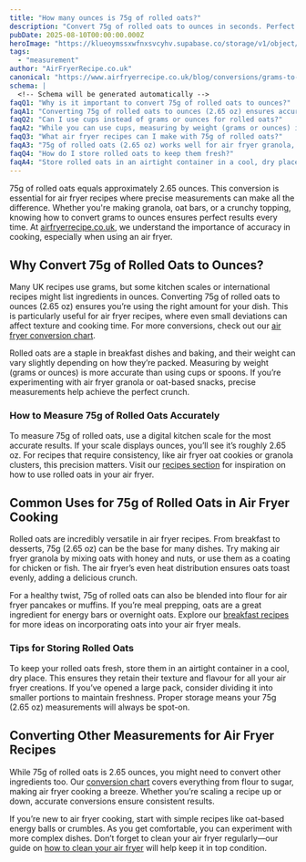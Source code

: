 ```yaml
---
title: "How many ounces is 75g of rolled oats?"
description: "Convert 75g of rolled oats to ounces in seconds. Perfect for air fryer recipes and precise measurements."
pubDate: 2025-08-10T00:00:00.000Z
heroImage: "https://klueoymssxwfnxsvcyhv.supabase.co/storage/v1/object/public/Shmucket/how-many-ounces-is-75g-rolled-oats.webp"
tags:
  - "measurement"
author: "AirFryerRecipe.co.uk"
canonical: "https://www.airfryerrecipe.co.uk/blog/conversions/grams-to-ounces/how-many-ounces-is-75g-rolled-oats"
schema: |
  <!-- Schema will be generated automatically -->
faqQ1: "Why is it important to convert 75g of rolled oats to ounces?"
faqA1: "Converting 75g of rolled oats to ounces (2.65 oz) ensures accuracy in recipes, especially for air fryer cooking where precise measurements affect texture and cooking time. Many kitchen scales and international recipes use ounces, so knowing the conversion helps you follow instructions correctly."
faqQ2: "Can I use cups instead of grams or ounces for rolled oats?"
faqA2: "While you can use cups, measuring by weight (grams or ounces) is more accurate because rolled oats can settle or fluff up, changing the volume. For consistent results in air fryer recipes, a digital scale is the best tool."
faqQ3: "What air fryer recipes can I make with 75g of rolled oats?"
faqA3: "75g of rolled oats (2.65 oz) works well for air fryer granola, oat cookies, or as a coating for meats. You can also blend them into flour for pancakes or use them in energy bars. Check our recipes for more ideas."
faqQ4: "How do I store rolled oats to keep them fresh?"
faqA4: "Store rolled oats in an airtight container in a cool, dry place to maintain freshness. If you buy in bulk, portion them out to prevent exposure to air and moisture, ensuring your 75g measurements are always accurate."
---
```

<p>75g of rolled oats equals approximately 2.65 ounces. This conversion is essential for air fryer recipes where precise measurements can make all the difference. Whether you're making granola, oat bars, or a crunchy topping, knowing how to convert grams to ounces ensures perfect results every time. At <a href=https://www.airfryerrecipe.co.uk>airfryerrecipe.co.uk</a>, we understand the importance of accuracy in cooking, especially when using an air fryer.</p>  

<h2>Why Convert 75g of Rolled Oats to Ounces?</h2>  
<p>Many UK recipes use grams, but some kitchen scales or international recipes might list ingredients in ounces. Converting 75g of rolled oats to ounces (2.65 oz) ensures you’re using the right amount for your dish. This is particularly useful for air fryer recipes, where even small deviations can affect texture and cooking time. For more conversions, check out our <a href=https://www.airfryerrecipe.co.uk/air-fryer-conversion-chart>air fryer conversion chart</a>.</p>  

<p>Rolled oats are a staple in breakfast dishes and baking, and their weight can vary slightly depending on how they’re packed. Measuring by weight (grams or ounces) is more accurate than using cups or spoons. If you’re experimenting with air fryer granola or oat-based snacks, precise measurements help achieve the perfect crunch.</p>  

<h3>How to Measure 75g of Rolled Oats Accurately</h3>  
<p>To measure 75g of rolled oats, use a digital kitchen scale for the most accurate results. If your scale displays ounces, you’ll see it’s roughly 2.65 oz. For recipes that require consistency, like air fryer oat cookies or granola clusters, this precision matters. Visit our <a href=https://www.airfryerrecipe.co.uk/recipes>recipes section</a> for inspiration on how to use rolled oats in your air fryer.</p>  

<h2>Common Uses for 75g of Rolled Oats in Air Fryer Cooking</h2>  
<p>Rolled oats are incredibly versatile in air fryer recipes. From breakfast to desserts, 75g (2.65 oz) can be the base for many dishes. Try making air fryer granola by mixing oats with honey and nuts, or use them as a coating for chicken or fish. The air fryer’s even heat distribution ensures oats toast evenly, adding a delicious crunch.</p>  

<p>For a healthy twist, 75g of rolled oats can also be blended into flour for air fryer pancakes or muffins. If you’re meal prepping, oats are a great ingredient for energy bars or overnight oats. Explore our <a href=https://www.airfryerrecipe.co.uk/recipe-category/breakfast>breakfast recipes</a> for more ideas on incorporating oats into your air fryer meals.</p>  

<h3>Tips for Storing Rolled Oats</h3>  
<p>To keep your rolled oats fresh, store them in an airtight container in a cool, dry place. This ensures they retain their texture and flavour for all your air fryer creations. If you’ve opened a large pack, consider dividing it into smaller portions to maintain freshness. Proper storage means your 75g (2.65 oz) measurements will always be spot-on.</p>  

<h2>Converting Other Measurements for Air Fryer Recipes</h2>  
<p>While 75g of rolled oats is 2.65 ounces, you might need to convert other ingredients too. Our <a href=https://www.airfryerrecipe.co.uk/air-fryer-conversion-chart>conversion chart</a> covers everything from flour to sugar, making air fryer cooking a breeze. Whether you’re scaling a recipe up or down, accurate conversions ensure consistent results.</p>  

<p>If you’re new to air fryer cooking, start with simple recipes like oat-based energy balls or crumbles. As you get comfortable, you can experiment with more complex dishes. Don’t forget to clean your air fryer regularly—our guide on <a href=https://www.airfryerrecipe.co.uk/air-fryer-cleaner>how to clean your air fryer</a> will help keep it in top condition.</p>
